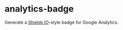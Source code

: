 analytics-badge
===============

Generate a [Shields IO](http://shields.io)-style badge for Google Analytics.
